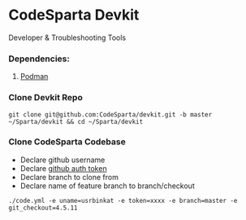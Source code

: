 # CodeSparta Devkit
Developer & Troubleshooting Tools

### Dependencies:
  1. [Podman](https://podman.io/getting-started/installation.html)

### Clone Devkit Repo
```
git clone git@github.com:CodeSparta/devkit.git -b master ~/Sparta/devkit && cd ~/Sparta/devkit
```
###  Clone CodeSparta Codebase
  - Declare github username
  - Declare [github auth token](https://github.com/settings/tokens)
  - Declare branch to clone from
  - Declare name of feature branch to branch/checkout

```
./code.yml -e uname=usrbinkat -e token=xxxx -e branch=master -e git_checkout=4.5.11
```
